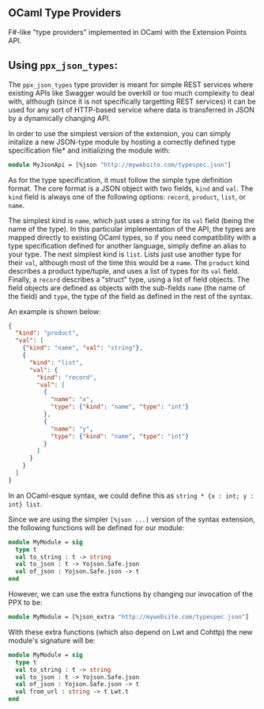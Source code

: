 OCaml Type Providers
--------------------

F#-like "type providers" implemented in OCaml with the Extension Points API.

Using `ppx_json_types`:
-----------------------

The `ppx_json_types` type provider is meant for simple REST services where
existing APIs like Swagger would be overkill or too much complexity to deal
with, although (since it is not specifically targetting REST services) it
can be used for any sort of HTTP-based service where data is transferred in
JSON by a dynamically changing API.

In order to use the simplest version of the extension, you can simply initalize
a new JSON-type module by hosting a correctly defined type specification file*
and initializing the module with:
```ocaml
module MyJsonApi = [%json "http://mywebsite.com/typespec.json"]
```

As for the type specification, it must follow the simple type definition format.
The core format is a JSON object with two fields, `kind` and `val`. The `kind`
field is always one of the following options: `record`, `product`, `list`, or
`name`.

The simplest kind is `name`, which just uses a string for its `val` field (being
the name of the type). In this particular implementation of the API, the types
are mapped directly to existing OCaml types, so if you need compatibility with
a type specification defined for another language, simply define an alias to your
type. The next simplest kind is `list`. Lists just use another type for their `val`,
although most of the time this would be a `name`. The `product` kind describes a
product type/tuple, and uses a list of types for its `val` field. Finally, a `record`
describes a "struct" type, using a list of field objects. The field objects are
defined as objects with the sub-fields `name` (the name of the field) and `type`,
the type of the field as defined in the rest of the syntax.

An example is shown below:
```json
{
  "kind": "product",
  "val": [
    {"kind": "name", "val": "string"},
    {
      "kind": "list",
      "val": {
        "kind": "record",
        "val": [
          {
            "name": "x",
            "type": {"kind": "name", "type": "int"}
          },
          {
            "name": "y",
            "type": {"kind": "name", "type": "int"}
          }
        ]
      }
    }
  ]
}
```

In an OCaml-esque syntax, we could define this as
`string * {x : int; y : int} list`.

Since we are using the simpler `[%json ...]` version of the syntax extension,
the following functions will be defined for our module:
```ocaml
module MyModule = sig
  type t
  val to_string : t -> string
  val to_json : t -> Yojson.Safe.json
  val of_json : Yojson.Safe.json -> t
end
```

However, we can use the extra functions by changing our invocation of the PPX
to be:
```ocaml
module MyModule = [%json_extra "http://mywebsite.com/typespec.json"]
```

With these extra functions (which also depend on Lwt and Cohttp) the new module's
signature will be:
```ocaml
module MyModule = sig
  type t
  val to_string : t -> string
  val to_json : t -> Yojson.Safe.json
  val of_json : Yojson.Safe.json -> t
  val from_url : string -> t Lwt.t
end
```
